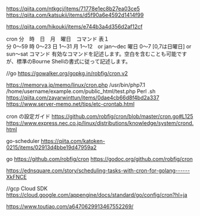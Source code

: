 https://qiita.com/ntkgcj/items/71778e1ec8b27ea03ce5  https://qiita.com/katsukii/items/d5f90a6e4592d1414f99

https://qiita.com/hikouki/items/e744b3a4d356d2af12cf

cron
 分　時　日　月　曜日　コマンド
表１	
分	0～59
時	0～23
日	1～31
月	1～12　or jan～dec
曜日	0～7 [0,7は日曜日] or sun～sat
コマンド	有効なコマンドを記述します。空白を含むことも可能ですが、標準のBourne Shellの書式に従って記述します。

//go
https://gowalker.org/gopkg.in/robfig/cron.v2


https://memorva.jp/memo/linux/cron.php
/usr/bin/php7.1 /home/username/example.com/public_html/test.php
Perl .sh https://qiita.com/zayarwinttun/items/0dae4cb66d8f4bd2a337
https://www.server-memo.net/tips/etc-crontab.html



cron の設定ガイド https://github.com/robfig/cron/blob/master/cron.go#L125
https://www.express.nec.co.jp/linux/distributions/knowledge/system/crond.html

go-scheduler 
https://qiita.com/katoken-0215/items/02913d4bbe19d47959a2

go https://github.com/robfig/cron
https://godoc.org/github.com/robfig/cron


https://ednsquare.com/story/scheduling-tasks-with-cron-for-golang------XkFNCE

//gcp Cloud SDK
https://cloud.google.com/appengine/docs/standard/go/config/cron?hl=ja

https://www.toutiao.com/a6470629913467552269/
